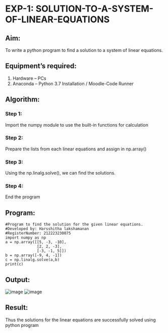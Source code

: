 # EXP-1: SOLUTION-TO-A-SYSTEM-OF-LINEAR-EQUATIONS
## Aim:
To write a python program to find a solution to a system of linear equations.
## Equipment’s required:
1. 	Hardware – PCs
2. 	Anaconda – Python 3.7 Installation / Moodle-Code Runner
## Algorithm:
### Step 1: 
Import the numpy module to use the built-in functions for calculation
### Step 2: 
Prepare the lists from each linear equations and assign in np.array()
### Step 3: 
Using the np.linalg.solve(), we can find the solutions.
### Step 4: 
End the program
## Program:
```
#Program to find the solution for the given linear equations.
#Developed by: Harsshitha lakshamanan
#RegisterNumber: 212223230075
import numpy as np
a = np.array([[5, -3, -10],
              [2, 2, -3],
              [-3, -1, 5]])
b = np.array([-9, 4, -1])
c = np.linalg.solve(a,b)
print(c)
```
## Output:
![image](https://github.com/user-attachments/assets/60ffc33d-36c4-488d-adc4-6a718447286c)
![image](https://github.com/user-attachments/assets/aea73ae3-202c-46ec-b914-d6a68e83d96c)

## Result: 
Thus the solutions for the linear equations are successfully solved using python program


